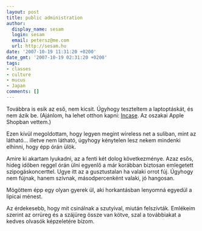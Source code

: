 ```yaml
---
layout: post
title: public administration
author:
  display_name: sesam
  login: sesam
  email: petersz@me.com
  url: http://sesam.hu
date: '2007-10-19 11:31:20 +0200'
date_gmt: '2007-10-19 02:31:20 +0200'
tags:
- classes
- culture
- mucus
- Japan
comments: []
---
```


Továbbra is esik az eső, nem kicsit. Úgyhogy teszteltem a laptoptáskát, és nem ázik be. (Ajánlom, ha lehet otthon kapni: [Incase](http://www.goincase.com). Az oszakai Apple Shopban vettem.)

Ezen kívül megoldottam, hogy legyen megint wireless net a suliban, mint az látható... illetve nem látható, úgyhogy kénytelen lesz nekem mindenki elhinni, hogy épp órán ülök.

Amire ki akartam lyukadni, az a fenti két dolog következménye. Azaz esős, hideg időben reggel órán ülni egyenlő a már korábban biztosan emlegetett szipogáskoncerttel. Ugye itt az a gusztustalan ha valaki orrot fúj. Úgyhogy nem fújnak, hanem szívnak, másodpercenként valaki, jó hangosan.

Mögöttem épp egy olyan gyerek ül, aki horkantásban lenyomná egyedül a lipicai ménest.

Az érdekesebb, hogy mit csinálnak a szutyival, miután felszívták. Emlékeim szerint az orrüreg és a szájüreg össze van kötve, szal a továbbiakat a kedves olvasók képzeletére bízom.
